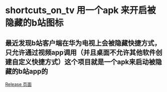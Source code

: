 # shortcuts_on_tv 用一个apk 来开启被隐藏的b站图标
## 最近发现b站客户端在华为电视上会被隐藏快捷方式，只允许通过视频app调用（并且桌面不允许其他软件创建自定义快捷方式）这个项目就是一个apk来启动被隐藏的b站app的
[Release 页面](https://github.com/peidongbin/shortcuts_on_tv/releases)

